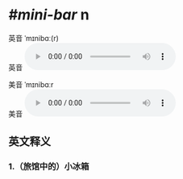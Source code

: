 # ***\#mini-bar*** n
英音 ˈmɪnibɑː(r)  
英音
<audio src="./media/mini-bar1_AAC.aac" controls="controls"></audio>

美音 ˈmɪnibɑːr  
美音
<audio src="./media/mini-bar2_AAC.aac" controls="controls"></audio>



  

英文释义
---
### 1.**（旅馆中的）小冰箱**  


